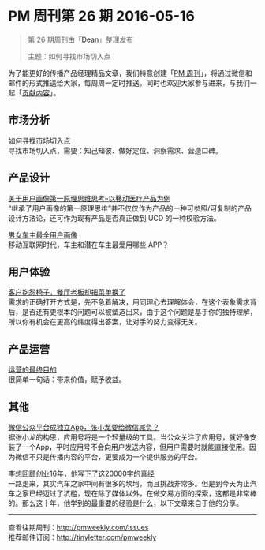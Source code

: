 # PM 周刊第 26 期 2016-05-16

> 第 26 期周刊由「[Dean](http://pmweekly.com/contributors#dean)」整理发布 
> 
> 主题：如何寻找市场切入点

为了能更好的传播产品经理精品文章，我们特意创建「[PM 周刊](http://pmweekly.com/)」，将通过微信和邮件的形式推送给大家，每周周一定时推送。同时也欢迎大家参与进来，与我们一起「[贡献内容](https://github.com/vincent4j/pmweekly.com/issues/new)」。

## 市场分析
[如何寻找市场切入点](http://zaodula.com/archives/20690.html)    
寻找市场切入点，需要：知己知彼、做好定位、洞察需求、营造口碑。

## 产品设计
[关于用户画像第一原理思维思考–以移动医疗产品为例](http://zaodula.com/archives/20607.html)  
“继承了用户画像的第一原理思维”并不仅仅作为产品的一种可参照/可复制的产品设计方法论，还可作为现有产品是否真正做到 UCD 的一种校验方法。

[男女车主最全用户画像](http://mp.weixin.qq.com/s?__biz=MjM5OTExMjkwMA==&mid=2651868451&idx=1&sn=1583ce8df759f5fc4d4a78a171fc7a6d&scene=23&srcid=0510w7yEGlfPqjIGO2Hi3u2W#rd)  
移动互联网时代，车主和潜在车主最爱用哪些 APP？

## 用户体验
[客户抱怨椅子，餐厅老板却把菜单换了](https://isux.tencent.com/qlippie.html)  
需求的正确打开方式是，先不急着解决，用同理心去理解体会，在这个表象需求背后，是否还有更根本的问题可以被塑造出来，由于这个问题是基于你的独特理解，所以你有机会在更高的纬度得出答案，让对手的努力变得无关。

## 产品运营
[运营的最终目的](http://mp.weixin.qq.com/s?__biz=MjM5MDgzNDkzMw==&mid=2652213800&idx=1&sn=d1797ec6a8ab45af1534ee6c7107d6f7&scene=23&srcid=0511551pmIv6NXRacPqxDERm#rd)  
很简单一句话：带来价值，赋予收益。

## 其他
[微信公众平台成独立App，张小龙要给微信减负？](http://mp.weixin.qq.com/s?__biz=MzA5MTAyNTA4NQ==&mid=2650417331&idx=1&sn=c5cd43e5236845e552fbbdb91cdd59ed&scene=23&srcid=0510mbycGSnMs8QBDaGQpn4q#rd)  
据张小龙的构思，应用号将是一个轻量级的工具。当公众关注了应用号，就好像安装了一个App，平时应用号不会向用户发送内容，但用户需要时就能直接使用。因为微信不只是传播内容的平台，更要成为一个提供服务的平台。

[李想回顾创业16年，他写下了这20000字的真经](http://mp.weixin.qq.com/s?__biz=MjM5Njk3NTk0MQ==&mid=2649759273&idx=4&sn=af892a295da9f582f9d1d323fb428e38&scene=23&srcid=0510K5krMyyBxBTbVjzgO2sA#rd)  
一路走来，其实汽车之家中间有很多的坎坷，而且挑战非常多。但是到今天为止汽车之家已经迈过了坑槛，现在除了媒体以外，在做交易方面的探索，这都是非常棒的。那么这十年，他学到的最重要的经验是什么，以下文章来自于他的分享。   

---
查看往期周刊：<http://pmweekly.com/issues>     
推荐邮件订阅：<http://tinyletter.com/pmweekly>  
